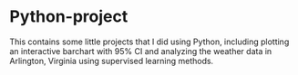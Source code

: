 # Python-project

This contains some little projects that I did using Python, including plotting an interactive barchart with 95% CI and analyzing the weather data in Arlington, Virginia using supervised learning methods. 
